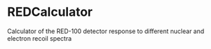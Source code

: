 # REDCalculator
Calculator of the RED-100 detector response to different nuclear and electron recoil spectra
